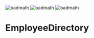 
  ![badmath](https://img.shields.io/github/last-commit/kcjhill1234/EmployeeDirectory) ![badmath](https://img.shields.io/github/issues-pr/kcjhill1234/EmployeeDirectory) ![badmath](https://img.shields.io/github/languages/top/kcjhill1234/EmployeeDirectory)
# EmployeeDirectory

